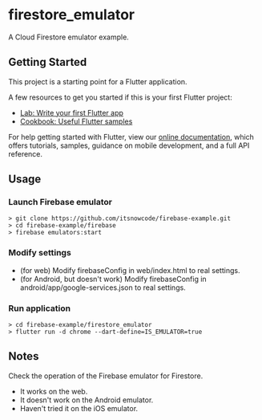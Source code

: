 # firestore_emulator

A Cloud Firestore emulator example.

## Getting Started

This project is a starting point for a Flutter application.

A few resources to get you started if this is your first Flutter project:

- [Lab: Write your first Flutter app](https://flutter.dev/docs/get-started/codelab)
- [Cookbook: Useful Flutter samples](https://flutter.dev/docs/cookbook)

For help getting started with Flutter, view our
[online documentation](https://flutter.dev/docs), which offers tutorials,
samples, guidance on mobile development, and a full API reference.


## Usage

### Launch Firebase emulator
```
> git clone https://github.com/itsnowcode/firebase-example.git
> cd firebase-example/firebase
> firebase emulators:start
```

### Modify settings
- (for web) Modify firebaseConfig in web/index.html to real settings.
- (for Android, but doesn't work) Modify firebaseConfig in android/app/google-services.json to real settings.

### Run application
```
> cd firebase-example/firestore_emulator
> flutter run -d chrome --dart-define=IS_EMULATOR=true
```

## Notes
Check the operation of the Firebase emulator for Firestore.
- It works on the web.
- It doesn't work on the Android emulator.
- Haven't tried it on the iOS emulator.
